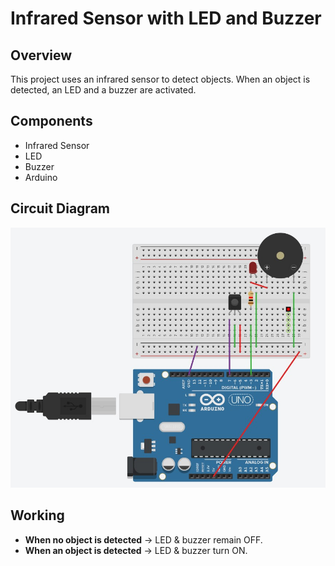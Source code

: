 # Infrared Sensor with LED and Buzzer

## Overview  
This project uses an infrared sensor to detect objects. When an object is detected, an LED and a buzzer are activated.  

## Components  
- Infrared Sensor  
- LED  
- Buzzer  
- Arduino  

## Circuit Diagram  
![IR Sensor Circuit](https://github.com/Chintnn/SAM-LAB/blob/main/IR/IRCircuit.jpg?raw=true)

## Working  
- **When no object is detected** → LED & buzzer remain OFF.  
- **When an object is detected** → LED & buzzer turn ON.  
